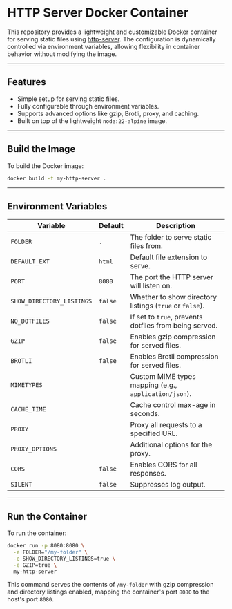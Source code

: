 # HTTP Server Docker Container

This repository provides a lightweight and customizable Docker container for serving static files using [http-server](https://www.npmjs.com/package/http-server). The configuration is dynamically controlled via environment variables, allowing flexibility in container behavior without modifying the image.

---

## Features

- Simple setup for serving static files.
- Fully configurable through environment variables.
- Supports advanced options like gzip, Brotli, proxy, and caching.
- Built on top of the lightweight `node:22-alpine` image.

---

## Build the Image

To build the Docker image:

```bash
docker build -t my-http-server .
```

---

## Environment Variables

| Variable                | Default    | Description                                                                 |
|-------------------------|------------|-----------------------------------------------------------------------------|
| `FOLDER`               | `.`        | The folder to serve static files from.                                     |
| `DEFAULT_EXT`                  | `html`     | Default file extension to serve.                                           |
| `PORT`                 | `8080`     | The port the HTTP server will listen on.                                   |
| `SHOW_DIRECTORY_LISTINGS` | `false`    | Whether to show directory listings (`true` or `false`).                    |
| `NO_DOTFILES`          | `false`    | If set to `true`, prevents dotfiles from being served.                     |
| `GZIP`                 | `false`    | Enables gzip compression for served files.                                 |
| `BROTLI`               | `false`    | Enables Brotli compression for served files.                               |
| `MIMETYPES`            |            | Custom MIME types mapping (e.g., `application/json`).                      |
| `CACHE_TIME`           |            | Cache control max-age in seconds.                                          |
| `PROXY`                |            | Proxy all requests to a specified URL.                                     |
| `PROXY_OPTIONS`        |            | Additional options for the proxy.                                          |
| `CORS`                 | `false`    | Enables CORS for all responses.                                            |
| `SILENT`               | `false`    | Suppresses log output.                                                     |

---

## Run the Container

To run the container:

```bash
docker run -p 8080:8080 \
  -e FOLDER="/my-folder" \
  -e SHOW_DIRECTORY_LISTINGS=true \
  -e GZIP=true \
  my-http-server
```

This command serves the contents of `/my-folder` with gzip compression and directory listings enabled, mapping the container's port `8080` to the host's port `8080`.


